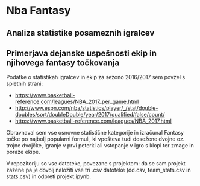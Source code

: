 # Nba Fantasy
## Analiza statistike posameznih igralcev
## Primerjava dejanske uspešnosti ekip in njihovega fantasy točkovanja

Podatke o statistikah igralcev in ekip za sezono 2016/2017 sem povzel s spletnih strani:
- https://www.basketball-reference.com/leagues/NBA_2017_per_game.html
- http://www.espn.com/nba/statistics/player/_/stat/double-doubles/sort/doubleDouble/year/2017/qualified/false/count/
- https://www.basketball-reference.com/leagues/NBA_2017.html

Obravnaval sem vse osnovne statistične kategorije in izračunal Fantasy točke po najbolj popularni formuli, ki vpošteva tudi dosežene dvojne oz. trojne dvojčke, igranje v prvi peterki ali vstopanje v igro s klopi ter zmage in poraze ekipe.

V repozitoriju so vse datoteke, povezane s projektom: da se sam projekt zažene pa je dovolj naložiti vse tri .csv datoteke (dd.csv, team_stats.csv in stats.csv) in odpreti projekt.ipynb.
